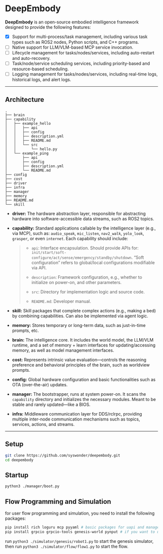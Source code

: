 # DeepEmbody

**DeepEmbody** is an open-source embodied intelligence framework designed to provide the following features:

* [x] Support for multi-process/task management, including various task types such as ROS2 nodes, Python scripts, and C++ programs.
* [ ] Native support for LLM/VLM-based MCP service invocation.
* [ ] Lifecycle management for tasks/nodes/services, including auto-restart and auto-recovery.
* [ ] Task/node/service scheduling services, including priority-based and resource-based scheduling.
* [ ] Logging management for tasks/nodes/services, including real-time logs, historical logs, and alert logs.

---

## Architecture

```
.
├── brain
├── capability
│   ├── example_hello
│   │   ├── api
│   │   ├── config
│   │   ├── description.yml
│   │   ├── README.md
│   │   └── src
│   │       └── hello.py
│   └── example_ping
│       ├── api
│       ├── config
│       ├── description.yml
│       └── README.md
├── config
├── cost
├── driver
├── infra
├── manager
├── memory
├── README.md
└── skill
```

* **driver:** The hardware abstraction layer, responsible for abstracting hardware into software-accessible data streams, such as ROS2 topics.

* **capability:** Standard applications callable by the intelligence layer (e.g., via MCP), such as: `audio_speak`, `mic_listen`, `nav2_walk`, `yolo_look`, `grasper`, or even `internet`. Each capability should include:

  > * `api`: Interface encapsulation. Should provide APIs for: `init/start/soft-configure/act/sense/emergency/standby/shutdown`.
  >   “Soft configuration” refers to global/local configurations modifiable via API.
  >
  > * `description`: Framework configuration, e.g., whether to initialize on power-on, and other parameters.
  >
  > * `src`: Directory for implementation logic and source code.
  >
  > * `README.md`: Developer manual.

* **skill:** Skill packages that complete complex actions (e.g., making a bed) by combining capabilities. Can also be implemented via agent logic.

* **memory:** Stores temporary or long-term data, such as just-in-time prompts, etc.

* **brain:** The intelligence core. It includes the world model, the LLM/VLM runtime, and a set of memory + learn interfaces for updating/accessing memory, as well as model management interfaces.

* **cost:** Represents intrinsic value evaluation—controls the reasoning preference and behavioral principles of the brain, such as worldview prompts.

* **config:** Global hardware configuration and basic functionalities such as OTA (over-the-air) updates.

* **manager:** The bootstrapper, runs at system power-on. It scans the `capability` directory and initializes the necessary modules. Meant to be stable and rarely updated—like a BIOS.

* **infra:** Middleware communication layer for DDS/rclrpc, providing multiple inter-node communication mechanisms such as topics, services, actions, and streams.

---

## Setup

```bash
git clone https://github.com/syswonder/deepembody.git
cd deepembody
```

## Startup

```bash
python3 ./manager/boot.py
```

## Flow Programming and Simulation

for user flow programming and simulation, you need to install the following packages:

```bash
pip install rich loguru mcp pyyaml # basic packages for uapi and manager
pip install grpcio grpcio-tools genesis-world pynput # if you want to use genesis simulator
```

run `python3 ./simulator/genesis/robot1.py` to start the genesis simulator, then run `python3 ./simulator/flow/flow1.py` to start the flow.